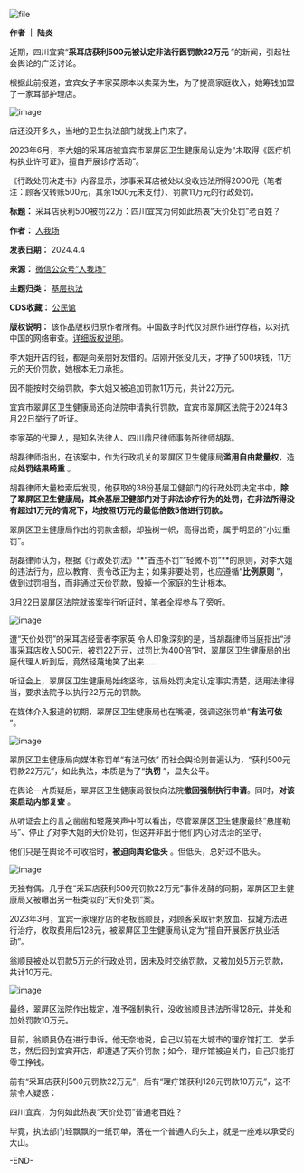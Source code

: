 ![file](https://chinadigitaltimes.net/chinese/files/2024/04/image-1712241073785.png)


**作者 ｜ 陆炎** 


近期，四川宜宾“**采耳店获利500元被认定非法行医罚款22万元** ”的新闻，引起社会舆论的广泛讨论。


根据此前报道，宜宾女子李家英原本以卖菜为生，为了提高家庭收入，她筹钱加盟了一家耳部护理店。


![image](https://chinadigitaltimes.net/chinese/files/2024/04/post-706510-660ebc4ba3f11.)


店还没开多久，当地的卫生执法部门就找上门来了。


2023年6月，李大姐的采耳店被宜宾市翠屏区卫生健康局认定为“未取得《医疗机构执业许可证》，擅自开展诊疗活动”。


《行政处罚决定书》内容显示，涉事采耳店被处以没收违法所得2000元（笔者注：顾客仅转账500元，其余1500元未支付）、罚款11万元的行政处罚。




**标题：** 采耳店获利500被罚22万：四川宜宾为何如此热衷“天价处罚”老百姓？  

**作者：** [人我场](https://chinadigitaltimes.net/space/人我场)  

**发表日期：** 2024.4.4  

**来源：** [微信公众号“人我场”](https://web.archive.org/web/https://mp.weixin.qq.com/s/IVpBjf7tgTP_SG--3ztUMg)  

**主题归类：** [基层执法](https://chinadigitaltimes.net/space/基层执法)  

**CDS收藏：** [公民馆](https://chinadigitaltimes.net/space/%E5%85%AC%E6%B0%91%E9%A6%86)  

**版权说明：** 该作品版权归原作者所有。中国数字时代仅对原作进行存档，以对抗中国的网络审查。[详细版权说明](https://chinadigitaltimes.net/chinese/copyright)。


李大姐开店的钱，都是向亲朋好友借的。店刚开张没几天，才挣了500块钱，11万元的天价罚款，她根本无力承担。


因不能按时交纳罚款，李大姐又被追加罚款11万元，共计22万元。


宜宾市翠屏区卫生健康局还向法院申请执行罚款，宜宾市翠屏区法院于2024年3月22日举行了听证。


李家英的代理人，是知名法律人、四川鼎尺律师事务所律师胡磊。


胡磊律师指出，在该案中，作为行政机关的翠屏区卫生健康局**滥用自由裁量权**，造成**处罚结果畸重** 。


胡磊律师大量检索后发现，他获取的38份基层卫健部门的行政处罚决定书中，**除了翠屏区卫生健康局，其余基层卫健部门对于非法诊疗行为的处罚，在非法所得没有超过1万元的情况下，均按照1万元的最低倍数5倍进行罚款。** 


翠屏区卫生健康局作出的罚款金额，却独树一帜，高得出奇，属于明显的“小过重罚”。


胡磊律师认为，根据《行政处罚法》**“首违不罚”“轻微不罚”**的原则，对李大姐的违法行为，应以教育、责令改正为主；如果非要处罚，也应遵循“**比例原则** ”，做到过罚相当，而非通过天价罚款，毁掉一个家庭的生计根本。


3月22日翠屏区法院就该案举行听证时，笔者全程参与了旁听。


![image](https://chinadigitaltimes.net/chinese/files/2024/04/post-706510-660ebc4bac47c.)  

遭“天价处罚”的采耳店经营者李家英
令人印象深刻的是，当胡磊律师当庭指出“涉事采耳店收入500元，被罚22万元，过罚比为400倍”时，翠屏区卫生健康局的出庭代理人听到后，竟然轻蔑地笑了出来……


听证会上，翠屏区卫生健康局始终坚称，该局处罚决定认定事实清楚，适用法律得当，要求法院予以执行22万元的罚款。


在媒体介入报道的初期，翠屏区卫生健康局也在嘴硬，强调这张罚单“**有法可依** ”。


![image](https://chinadigitaltimes.net/chinese/files/2024/04/post-706510-660ebc4bb6701.)  

翠屏区卫生健康局向媒体称罚单“有法可依”
而社会舆论则普遍认为，“获利500元罚款22万元”，如此执法，本质是为了“**执罚** ”，显失公平。


在舆论一片质疑后，翠屏区卫生健康局很快向法院**撤回强制执行申请**。同时，**对该案启动内部复查** 。


从听证会上的言之凿凿和轻蔑笑声中可以看出，尽管翠屏区卫生健康最终“悬崖勒马”、停止了对李大姐的天价处罚，但这并非出于他们内心对法治的坚守。


他们只是在舆论不可收拾时，**被迫向舆论低头** 。但低头，总好过不低头。


![image](https://chinadigitaltimes.net/chinese/files/2024/04/post-706510-660ebc4bbe9cc.)


无独有偶。几乎在“采耳店获利500元罚款22万元”事件发酵的同期，翠屏区卫生健康局又被曝出另一桩类似的“天价处罚”案。


2023年3月，宜宾一家理疗店的老板翁顺艮，对顾客采取针刺放血、拔罐方法进行治疗，收取费用后128元，被翠屏区卫生健康局认定为“擅自开展医疗执业活动”。


翁顺艮被处以罚款5万元的行政处罚，因未及时交纳罚款，又被加处5万元罚款，共计10万元。


![image](https://chinadigitaltimes.net/chinese/files/2024/04/post-706510-660ebc4bc8f2c.)


最终，翠屏区法院作出裁定，准予强制执行，没收翁顺艮违法所得128元，并处和加处罚款10万元。


目前，翁顺艮仍在进行申诉。他无奈地说，自己以前在大城市的理疗馆打工、学手艺，然后回到宜宾开店，却遭遇了天价罚款；如今，理疗馆被迫关门，自己只能打零工挣钱。


前有“采耳店获利500元罚款22万元”，后有“理疗馆获利128元罚款10万元”，这不禁令人疑惑：


四川宜宾，为何如此热衷“天价处罚”普通老百姓？


毕竟，执法部门轻飘飘的一纸罚单，落在一个普通人的头上，就是一座难以承受的大山。


-END-





